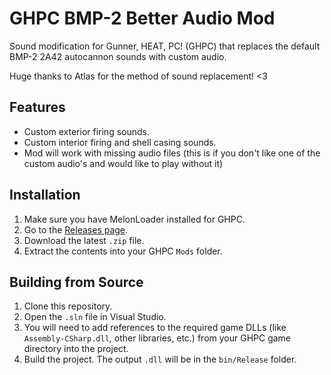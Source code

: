 # GHPC BMP-2 Better Audio Mod

Sound modification for Gunner, HEAT, PC! (GHPC) that replaces the default BMP-2 2A42 autocannon sounds with custom audio.

Huge thanks to Atlas for the method of sound replacement! <3

## Features
- Custom exterior firing sounds.
- Custom interior firing and shell casing sounds.
- Mod will work with missing audio files (this is if you don't like one of the custom audio's and would like to play without it)

## Installation
1. Make sure you have MelonLoader installed for GHPC.
2. Go to the [Releases page](https://github.com/YOUR-USERNAME/YOUR-REPO-NAME/releases).
3. Download the latest `.zip` file.
4. Extract the contents into your GHPC `Mods` folder.

## Building from Source
1. Clone this repository.
2. Open the `.sln` file in Visual Studio.
3. You will need to add references to the required game DLLs (like `Assembly-CSharp.dll`, other libraries, etc.) from your GHPC game directory into the project.
4. Build the project. The output `.dll` will be in the `bin/Release` folder.
